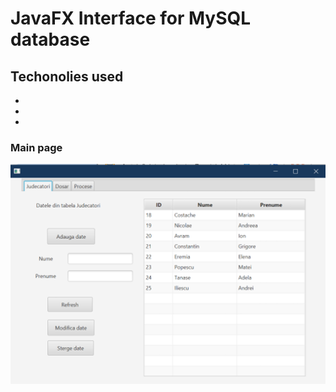 # JavaFX Interface for MySQL database


## Techonolies used
-
-
-

### Main page
![main](/public/main.png)
